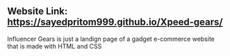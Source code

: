 ## Website Link: https://sayedpritom999.github.io/Xpeed-gears/

Influencer Gears is just a landign page of a gadget e-commerce website that is made with HTML and CSS
